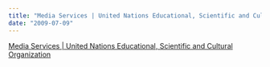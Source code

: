 ```yaml
---
title: "Media Services | United Nations Educational, Scientific and Cultural Organization"
date: "2009-07-09"
---
```


[Media Services | United Nations Educational, Scientific and Cultural Organization](http://portal.unesco.org/en/ev.php-URL_ID=46073&URL_DO=DO_TOPIC&URL_SECTION=201.htm)
